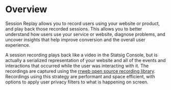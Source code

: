 # Overview

Session Replay allows you to record users using your website or product, and play back those recorded sessions. This allows you to better understand how users use your service or website, diagnose problems, and uncover insights that help improve conversion and the overall user experience.

A session recording plays back like a video in the Statsig Console, but is actually a serialized representation of your website and all of the events and interactions that occurred while the user was interacting with it. The recordings are captured using the [rrweb open source recording library](https://github.com/rrweb-io/rrweb). Recordings using this strategy are performant and space efficient, with options to apply user privacy filters to what is happening on screen.
